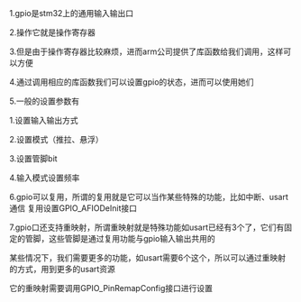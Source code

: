 1.gpio是stm32上的通用输入输出口

2.操作它就是操作寄存器

3.但是由于操作寄存器比较麻烦，进而arm公司提供了库函数给我们调用，这样可以方便

4.通过调用相应的库函数我们可以设置gpio的状态，进而可以使用她们

5.一般的设置参数有
  
  1.设置输入输出方式
  
  2.设置模式（推拉、悬浮）
  
  3.设置管脚bit
  
  4.输入模式设置频率
 
 6.gpio可以复用，所谓的复用就是它可以当作某些特殊的功能，比如中断、usart通信  复用设置GPIO_AFIODeInit接口
 
 7.gpio口还支持重映射，所谓重映射就是特殊功能如usart已经有3个了，它们有固定的管脚，这些管脚是通过复用功能与gpio输入输出共用的
 
 某些情况下，我们需要更多的功能，如usart需要6个这个，所以可以通过重映射的方式，用到更多的usart资源
 
 它的重映射需要调用GPIO_PinRemapConfig接口进行设置

